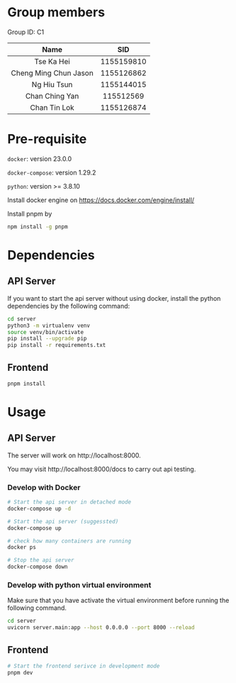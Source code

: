 # Group members
Group ID: C1 

|Name|SID|
|:-:|:-:|
|Tse Ka Hei|1155159810| 
|Cheng Ming Chun Jason|1155126862| 
|Ng Hiu Tsun|1155144015| 
|Chan Ching Yan|115512569| 
|Chan Tin Lok|1155126874|


# Pre-requisite
`docker`: version 23.0.0

`docker-compose`: version 1.29.2

`python`: version >= 3.8.10

Install docker engine on https://docs.docker.com/engine/install/

Install pnpm by
```bash
npm install -g pnpm
```

# Dependencies

## API Server
If you want to start the api server without using docker, install the python dependencies by the following command:
```bash
cd server
python3 -m virtualenv venv
source venv/bin/activate
pip install --upgrade pip
pip install -r requirements.txt
```

## Frontend
```bash
pnpm install
```

# Usage

## API Server
The server will work on http://localhost:8000.

You may visit http://localhost:8000/docs to carry out api testing. 

### Develop with Docker
```bash
# Start the api server in detached mode
docker-compose up -d

# Start the api server (suggessted)
docker-compose up 

# check how many containers are running
docker ps

# Stop the api server
docker-compose down
```

### Develop with python virtual environment
Make sure that you have activate the virtual environment before running the following command.
```bash
cd server
uvicorn server.main:app --host 0.0.0.0 --port 8000 --reload
```


## Frontend
```bash
# Start the frontend serivce in development mode
pnpm dev
```

